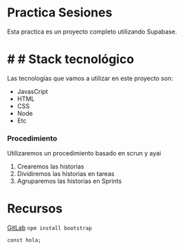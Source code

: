  # Practica Sesiones
 Esta practica es un proyecto completo utilizando Supabase.
 # # # Stack tecnológico
 Las tecnologías que vamos a utilizar en este proyecto son:
 - JavasCript
 - HTML
 - CSS
 - Node
 - Etc

 ### Procedimiento
 Utilizaremos un procedimiento basado en scrun y ayai
 1. Crearemos las historias
 2. Dividiremos las historias en tareas
 3. Agruparemos las historias en Sprints
 # Recursos
 [GitLab](http://gitlab.com)
 `npm install bootstrap`
 ```
 const hola;
 ```